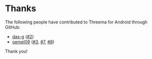 # Thanks

The following people have contributed to Threema for Android through GitHub:

* [das-g] ([#2])
* [oemel09] ([#3], [#7], [#8])

Thank you!

[das-g]: https://github.com/das-g
[oemel09]: https://github.com/oemel09

[#8]: https://github.com/threema-ch/threema-android/pull/8
[#2]: https://github.com/threema-ch/threema-android/pull/2
[#3]: https://github.com/threema-ch/threema-android/pull/3
[#7]: https://github.com/threema-ch/threema-android/pull/7
